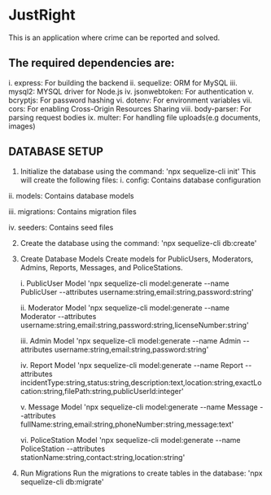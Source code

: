 # JustRight
This is an application where crime can be reported and solved.

## The required dependencies are:
i. express: For building the backend
ii. sequelize: ORM for MySQL
iii. mysql2: MYSQL driver for Node.js
iv. jsonwebtoken: For authentication
v. bcryptjs: For password hashing
vi. dotenv: For environment variables
vii. cors: For enabling Cross-Origin Resources Sharing
viii. body-parser: For parsing request bodies
ix. multer: For handling file uploads(e.g documents, images)

## DATABASE SETUP
1. Initialize the database using the command:
    'npx sequelize-cli init'
This will create the following files:
i. config: Contains database configuration

ii. models: Contains database models

iii. migrations: Contains migration files

iv. seeders: Contains seed files

2. Create the database using the command:
    'npx sequelize-cli db:create'

3. Create Database Models
Create models for PublicUsers, Moderators, Admins, Reports, Messages, and PoliceStations.

    i. PublicUser Model
    'npx sequelize-cli model:generate --name PublicUser --attributes username:string,email:string,password:string'

    ii. Moderator Model
    'npx sequelize-cli model:generate --name Moderator --attributes username:string,email:string,password:string,licenseNumber:string'

    iii. Admin Model
    'npx sequelize-cli model:generate --name Admin --attributes username:string,email:string,password:string'

    iv. Report Model
    'npx sequelize-cli model:generate --name Report --attributes incidentType:string,status:string,description:text,location:string,exactLocation:string,filePath:string,publicUserId:integer'
    
    v. Message Model
    'npx sequelize-cli model:generate --name Message --attributes fullName:string,email:string,phoneNumber:string,message:text'

    vi. PoliceStation Model
    'npx sequelize-cli model:generate --name PoliceStation --attributes stationName:string,contact:string,location:string'

4. Run Migrations
Run the migrations to create tables in the database:
    'npx sequelize-cli db:migrate'